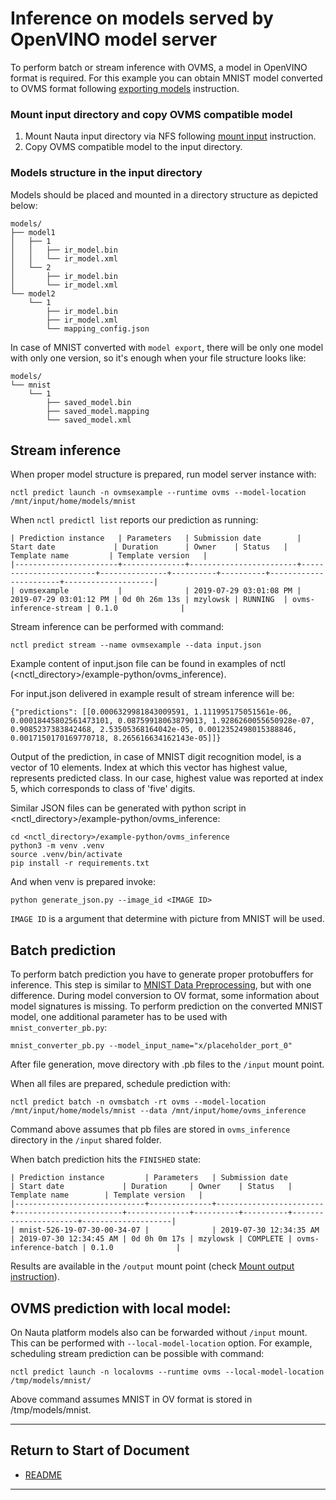# Inference on models served by OpenVINO model server

To perform batch or stream inference with OVMS, a model in OpenVINO format is required.
For this example you can obtain MNIST model converted to OVMS format following [exporting models](model_export.md) instruction.

### Mount input directory and copy OVMS compatible model

1. Mount Nauta input directory via NFS following [mount input](mount_exp_input.md) instruction.
2. Copy OVMS compatible model to the input directory.

### Models structure in the input directory 
Models should be placed and mounted in a directory structure as depicted below:
```
models/
├── model1
│   ├── 1
│   │   ├── ir_model.bin
│   │   └── ir_model.xml
│   └── 2
│       ├── ir_model.bin
│       └── ir_model.xml
└── model2
    └── 1
        ├── ir_model.bin
        ├── ir_model.xml
        └── mapping_config.json
```
In case of MNIST converted with `model export`, there will be only one model with only one version, so
it's enough when your file structure looks like: 
```
models/
└── mnist
    └── 1
        ├── saved_model.bin
        ├── saved_model.mapping
        └── saved_model.xml
```

## Stream inference
When proper model structure is prepared, run model server instance with:
```
nctl predict launch -n ovmsexample --runtime ovms --model-location /mnt/input/home/models/mnist
```

When `nctl predictl list` reports our prediction as running:
```
| Prediction instance   | Parameters   | Submission date        | Start date             | Duration      | Owner    | Status   | Template name         | Template version   |
|-----------------------+--------------+------------------------+------------------------+---------------+----------+----------+-----------------------+--------------------|
| ovmsexample           |              | 2019-07-29 03:01:08 PM | 2019-07-29 03:01:12 PM | 0d 0h 26m 13s | mzylowsk | RUNNING  | ovms-inference-stream | 0.1.0              |
```

Stream inference can be performed with command:
```
nctl predict stream --name ovmsexample --data input.json
```
Example content of input.json file can be found in examples of nctl (<nctl_directory>/example-python/ovms_inference).

For input.json delivered in example result of stream inference will be:
```
{"predictions": [[0.0006329981843009591, 1.111995175051561e-06, 0.00018445802561473101, 0.08759918063879013, 1.9286260055650928e-07, 0.9085237383842468, 2.53505368164042e-05, 0.0012352498015388846, 0.0017150170169770718, 8.265616634162143e-05]]}
```
Output of the prediction, in case of MNIST digit recognition model, is a vector of 10 elements. Index at which this vector has highest value, represents predicted class. In our case, highest value was reported at index 5, which corresponds to class of 'five' digits.

Similar JSON files can be generated with python script in <nctl_directory>/example-python/ovms_inference:
```
cd <nctl_directory>/example-python/ovms_inference
python3 -m venv .venv
source .venv/bin/activate
pip install -r requirements.txt
```
And when venv is prepared invoke:
```
python generate_json.py --image_id <IMAGE ID>
```
`IMAGE ID` is a argument that determine with picture from MNIST will be used.

## Batch prediction
To perform batch prediction you have to generate proper protobuffers for inference.
This step is similar to [MNIST Data Preprocessing](batch_inf_example.md#mnist-data-preprocessing), but with one difference.
During model conversion to OV format, some information about model signatures is missing. To perform prediction on
the converted MNIST model, one additional parameter has to be used with `mnist_converter_pb.py`:
```
mnist_converter_pb.py --model_input_name="x/placeholder_port_0"
```

After file generation, move directory with .pb files to the `/input` mount point.

When all files are prepared, schedule prediction with:
```
nctl predict batch -n ovmsbatch -rt ovms --model-location /mnt/input/home/models/mnist --data /mnt/input/home/ovms_inference
```
Command above assumes that pb files are stored in `ovms_inference` directory in the `/input` shared folder.

When batch prediction hits the `FINISHED` state:
```
| Prediction instance         | Parameters   | Submission date        | Start date             | Duration     | Owner    | Status   | Template name        | Template version   |
|-----------------------------+--------------+------------------------+------------------------+--------------+----------+----------+----------------------+--------------------|
| mnist-526-19-07-30-00-34-07 |              | 2019-07-30 12:34:35 AM | 2019-07-30 12:34:45 AM | 0d 0h 0m 17s | mzylowsk | COMPLETE | ovms-inference-batch | 0.1.0              |
```

Results are available in the `/output` mount point (check [Mount output instruction](mount_exp_output.md)).

## OVMS prediction with local model:
On Nauta platform models also can be forwarded without `/input` mount. This can be performed with `--local-model-location` option.
For example, scheduling stream prediction can be possible with command:
```
nctl predict launch -n localovms --runtime ovms --local-model-location /tmp/models/mnist/
```
Above command assumes MNIST in OV format is stored in /tmp/models/mnist.

----------------------

## Return to Start of Document

* [README](../README.md)

----------------------

